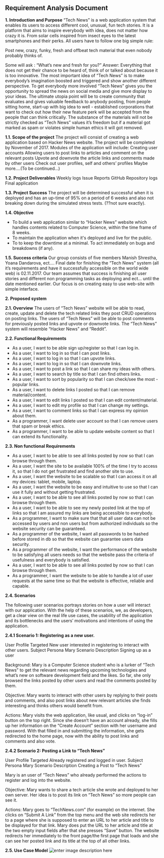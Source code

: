Requirement Analysis Document
--------------------------------------

**1. Introduction and Purpose**
“Tech News” is a web application system that enables its users to access different cool,  unusual, fun tech stories. It is a platform that aims to inspire everybody with idea, does not matter how crazy it is. From solar cells inspired from insect eyes to the latest smartphones and their perks. All users have to follow one big simple rule:

Post new, crazy, funky, fresh and offbeat tech material that even nobody probably thinks of. 

Some will ask : “What’s new and fresh for you?”
Answer: Everything that does not get their chance to be heard of, think of or talked about because it is too innovative. 
The most important idea of “Tech News” is to make everybody’s imagination boosted and triggered and show another different perspective.
To get everybody more involved “Tech News” gives you the opportunity to spread the news on social media and give more display to your ideas. 
The ultimate utopia point will be to create community that evaluates and gives valuable feedback to anybody posting, from people sitting home, start-up with big idea to well - established corporations that want to check out how their new feature perk will be accepted from the people that can think critically. The substance of the materials will not be strictly checked as “Tech News” values it’s freedom but if a material got marked as spam or violates simple human ethics it will got removed. 

**1.1. Scope of the project**
The project will consist of creating a web application based on Hacker News website. The project will be completed by November of 2017. Modules of the application will include:
Creating user accounts
Allowing users to post links to articles and comment on the relevant posts
Upvote and downvote the article links and comments made by other users
Check out user profiles, self and others’ profiles
Maybe more….(To be continued...)

**1.2. Project Deliverables**
Weekly logs
Issue Reports
GitHub Repository logs
Final application

**1.3. Project Success**
 The project will be determined successful when it is deployed and has an up-time of 95% on a period of 6 weeks and also not breaking down during the simulated stress tests. (??not sure exactly).

**1.4. Objective**

- To build a web application similar to “Hacker News” website which
   handles contents related to Computer Science, within the time frame
   of 8 weeks.
- To maintain the application when it's deployed and live
   for the public. 
- To to keep the downtime at a minimal. To act
   immediately on bugs and breakdowns (if any).

**1.5. Success criteria**
Our group consists of five members Manish Shrestha, Yoana Dandarova, ect….
Final date for finishing the “Tech News” system (all it’s requirements and have it successfully accessible on the world wide web) is 02.11.2017. Our  team assumes that success is finishing all user stories and different non programming tasks as deploying and ect… until the date mentioned earlier.
Our focus is on creating easy to use web-site with simple interface.  

**2. Proposed system**

**2.1. Overview**
The users of “Tech News” website will be able to read, create, update and delete the tech related links they post CRUD operations on posting links. 
The users of “Tech News” will be able to post comments for previously posted links and upvote or downvote links. 
The “Tech News” system will resemble “Hacker News” and “Reddit”.

**2.2. Functional Requirements**

- As a user, I want to be able sign up/register so that I can log in.
- As a user, I want to log in so that I can post links.
- As a user, I want to log in so that I can upvote links.
- As a user, I want to log in so that I can downvote links.
- As a user, I want to post a link so that I can share my ideas with others.
- As a user, I want to search by title so that I can find others links.
- As a user, I want to sort by popularity so that I can check/see the most - popular links.
- As a user, I want to delete links I posted so that I can remove material/content.
- As a user, I want to edit links I posted so that I can edit content/material.
- As a user, I want to edit my profile so that I can change my settings.
- As a user, I want to comment links so that I can express my opinion about them.
- As a programmer, I want delete user account so that I can remove users that spam or break ethics.
- As a programmer, I want to be able to update website content so that I can extend its functionality.

**2.3. Non functional Requirements**
      
- As a user, I want to be able to see all links posted by now so that I can browse through them.
- As a user, I want  the site to be available 100% of the time I try to access it, so that I do not get frustrated and find another site to use.
- As a user, I want the website to be scalable so that I can access it on all my devices: tablet, mobile, laptop.
- As a user, I want  the website to be easy and intuitive to use so that I can use it fully and without getting frustrated.
- As a user, I want to be able to see all links posted by now so that I can browse through them.
- As a user, I want to be able to see my newly posted link at the top of links so that I am assured my links are being accessible to everybody.
- As a programmer, I want to make sure that that all user data can not be accessed by users and non users but from authorized individuals so the website security can be guaranteed.
- As a programmer of the website, I want all passwords to be hashed before stored in db so that the website can guarantee users data security. 
- As a programmer of the website, I want the performance of the website to be satisfying all users needs so that the website pass the criteria of usefulness and everybody is satisfied. 
- As a user, I want to be able to see all links posted by now so that I can browse through them.
- As a programmer, I want the website to be able to handle a lot of user requests at the same time so that the website is effective, reliable and capable.



**2.4. Scenarios**

The following user scenarios portrays stories on how a user will interact with our application. With the help of these scenarios, we, as developers, get a clear view on the real life use cases, the usability of the application and its bottlenecks and the users’ motivations and intentions of using the application.


**2.4.1 Scenario 1: Registering as a new user.**


User Profile Targeted
New user interested in registering to interact with other users.
Subject Persona
Mary
Scenario Description
Signing up as a user

Background:
Mary is a Computer Science student who is a lurker of “Tech News” to get the relevant news regarding upcoming technologies and what’s new on software development field and the likes. So far, she only browsed the links posted by other users and read the comments posted by them.

Objective:
Mary wants to interact with other users by replying to their posts and comments, and also post links about new relevant articles she finds interesting and thinks others would benefit from.

Actions:
Mary visits the web application, like usual, and clicks on “log-in” button on the top right. Since she doesn’t have an account already, she fills up her information on the “Create Account” section with her username and password. With that filled in and submitting the information, she gets redirected to the home page, now with the ability to post links and comments and also vote.






**2.4.2 Scenario 2: Posting a Link to “Tech News”**

User Profile Targeted
Already registered and logged in user.
Subject Persona
Mary
Scenario Description
Creating a Post to “Tech News”

Mary is an user of “Tech News” who already performed the actions to register and log into the website. 

Objective:
Mary wants to share a tech article she wrote and deployed to her own server. Her idea is to post its link on “Tech News” so more people can see it. 

Actions:
Mary goes to “TechNews.com” (for example) on the internet. She clicks on 
“Submit A Link” from the top menu and the web site redirects her to a page where she is supposed to enter an URL to her article and title to be displayed for that link. Mary does put the URL to her article and title at the two empty input fields after that she presses “Save” button. The website redirects her immediately to the front page/the first page that loads and she can see her posted link and its title at the top of all other links.

**2.5. Use Case Model**
![enter image description here](https://lh3.googleusercontent.com/mORYf-kSQ3kTLp-5NxY68LKf6Auh1AdWmeICTGgAKVeQ53Ia6VSdSXvEJYuxdr5RaPnTHUZb5BWaqA=s0 "Use case diagram")
